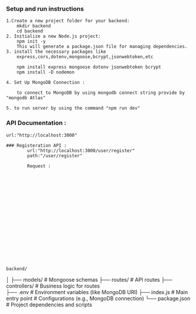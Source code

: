 ### Setup and run instructions
    1.Create a new project folder for your backend:
        mkdir backend
        cd backend 
    2. Initialize a new Node.js project:
        npm init -y 
        This will generate a package.json file for managing dependencies.
    3. install the necessary packages like 
        express,cors,dotenv,mongoose,bcrypt,jsonwebtoken,etc 

        npm install express mongoose dotenv jsonwebtoken bcrypt
        npm install -D nodemon  

    4. Set Up MongoDB Connection :

        to connect to MongoDB by using mongodb connect string provide by "mongodb Atlas"

    5. to run server by using the command "npm run dev"


### API Documentation :

    url:"http://localhost:3000" 

    ### Registeration API :
            url:"http://localhost:3000/user/register"
            path:"/user/register"

            Request :

                    

















    backend/
│
├── models/           # Mongoose schemas
├── routes/           # API routes
├── controllers/      # Business logic for routes         
├── .env              # Environment variables (like MongoDB URI)
├── index.js          # Main entry point  # Configurations (e.g., MongoDB connection)
└── package.json      # Project dependencies and scripts    
         
    
        